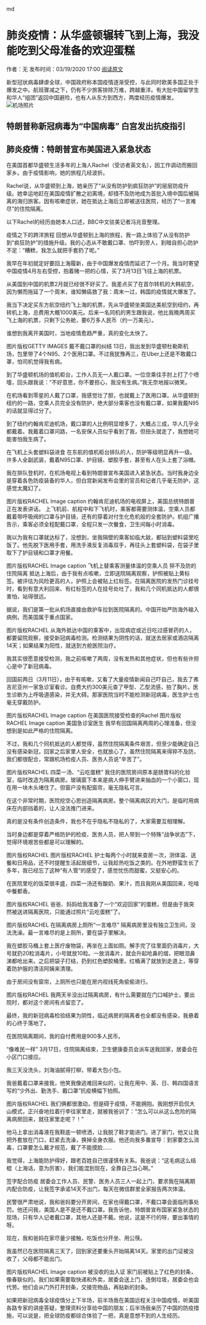 md




# 肺炎疫情：从华盛顿辗转飞到上海，我没能吃到父母准备的欢迎蛋糕
作者：无
发布时间：03/19/2020 17:00
[阅读原文](https://www.bbc.com/zhongwen/simp/world-51955645)

新型冠状病毒肆虐全球，中国政府称本国疫情逐渐受控，与此同时欧美多国正处于爆发之中。航班骤减之下，仍有不少旅客排除万难，跨越重洋。有大批中国留学生和华人“组团”返回中国避险，也有人从东方到西方，两度经历疫情爆发。
![机场照片](https://ichef.bbci.co.uk/news/976/cpsprodpb/10A93/production/_111334286_jfk_976getty.jpg)

## 特朗普称新冠病毒为“中国病毒” 白宫发出抗疫指引
## 肺炎疫情：特朗普宣布美国进入紧急状态
在美国首都华盛顿生活多年的上海人Rachel（受访者英文名），因工作调动而搬回家乡。由于疫情影响，她的旅程几经波折。

Rachel说，从华盛顿到上海，她亲历了“从没有防护到疯狂防护”的层层防疫升级。她幸运地赶在美国疫情扩散之初离境，却措不及防地成为首批入境中国后被隔离的海归旅客。因有咳嗽症状，她在抵达上海后立即被送往医院，经历了“一言难尽”的住院隔离。

以下Rachel的经历由她本人口述，BBC中文驻美记者冯兆音整理。

疫情之下的跨洋旅程
回想从华盛顿到上海的旅程，我一路上体验了从没有防护到“疯狂防护”的措施升级。我的心态从不敢戴口罩、怕吓到旁人，到暗自担心防护不足：“糟糕，我怎么就把手套扔了呢。”

我早在年初就定好要回上海履新，由于中国爆发疫情而延迟了一个月。我当时寄望中国疫情4月左右受控，抱着赌一把的心情，买了3月13日飞往上海的机票。

从美国到中国的机票2月就已经很不好买了。我差点买了在首尔转机的大韩航空，因为懒而拖延了一个周末，谁知懒癌救了我：周末一过，韩国的疫情就大爆发了。

我当下决定买东方航空纽约飞上海的机票，先从华盛顿坐美国达美航空到纽约，再转机上海，总费用大概1000美元。后来一名同机的男生跟我说，他比我晚两周买飞上海的机票，只剩下公务舱，要6万多人民币（约一万美元）。

谁想到我离开美国时，当地疫情愈趋严重，真的变化太快了。

图片版权GETTY IMAGES
戴不戴口罩的纠结
13日，我出发到华盛顿杜勒斯机场，包里带了4个N95、2个医用口罩。不过我犹豫再三，在Uber上还是不敢戴口罩，怕司机觉得我有病。

到了华盛顿机场的值机柜台，工作人员无一人戴口罩。一位空乘往手肘上打了个喷嚏，回头跟我说：“不好意思，你不要担心，我没有生病。”我无奈地报以微笑。

在机场看到零星的人戴了口罩，我感觉壮了胆，也就戴上了医用口罩。从华盛顿到纽约的一路，空乘人员完全没有防护，绝大部分乘客也没有戴口罩，如果我戴N95的话就显得过分了。

到了纽约约翰肯尼迪机场，戴口罩的人比例明显增多了，大概占三成，华人几乎全都戴着。我戴着口罩问路，一名安保人员似乎看到了我，但扭头就走了，我想她可能害怕我生病了。

在飞机上头套塑料袋进食
在东航的值机柜台排队的人，防护等级明显再升一级。许多人全副武装，戴着N95口罩、护目镜、塑胶手套，甚至有人在头上套了浴帽。

我在排队登机时，在机场电视上看到特朗普宣布美国进入紧急状态。当时我身边全是穿着各色防疫装备的华人，但白宫新闻发布会里的官员和记者几乎毫无防护，这感觉太魔幻了。

图片版权RACHEL
Image caption
约翰肯尼迪机场的电视屏上，美国总统特朗普正在发表讲话。
上飞机前、航程中和下飞机时，乘客都需要测体温，空乘人员都戴着带呼吸阀的口罩与护目镜，还有的穿着对付生化危机般的全套防护。机组广播告示，乘客必须全程配戴口罩，全程只发一次餐食，卫生间每小时消毒。

我以为我有口罩就达标了，没想到，坐我隔壁的乘客如临大敌，都钻到塑料袋里吃饭了。他先脱下医用手套，用洗手液反复消毒双手，再往头上套塑料袋，在袋子里取下了护目镜和口罩才用餐。

图片版权RACHEL
Image caption
飞机上替乘客测量体温的空乘人员
猝不及防的住院隔离
抵达上海后，由于我有点咳嗽，立即送院隔离观察，护照被贴上黄标签。被评估为风险更高的人，护照上会被贴上红标签。在隔离医院的发热门诊挂号时，看到有意大利回来、有红标签的人在挂号处吐了，我和几个同机抵达的人都很害怕，站得很远。

据说，我们是第一批从机场直接由救护车拉到医院隔离的。中国开始严防海外输入病例，而美国属于重点国家。

图片版权RACHEL
从海外抵达中国的乘客中，出现病症或近日吃过感冒药的人，都要留院观察，接受新冠病毒检测。检测结果为阴性的话，就送去居家或酒店隔离14天；如果结果为阳性，就送到方舱医院治疗。

我其实很愿意接受检测，我之前咳嗽了两周，没有发热和其他症状，但也有些许担心是中了新冠病毒。

回国前两日（3月11日），由于有咳嗽，又看了大量疫情新闻自己吓自己，我去了弗吉尼亚州一家急诊室看诊。自费大约300美元查了甲型、乙型流感，拍了胸片。医生诊断为上呼吸道感染，并无大碍。那家医院当时不能检测新冠病毒，医生护士也毫无穿戴防护。

图片版权RACHEL
Image caption
在美国医院接受检查的Rachel
图片版权RACHEL
Image caption
美国急诊室医生
我早有回国隔离两周的心理准备，但没想到是如此严格的住院隔离。

不过，我和几个同机抵达的人都觉得，虽然住院隔离条件艰苦，但至少能确定自己没有感染新冠，回家之后家里人安全，也就放心了。虽然住院隔离来得猝不及防，我们都很配合，常跟机场检疫人员、医务人员说“辛苦了”。

图片版权RACHEL
四菜一汤、“云吃蛋糕”
我住的医院房间原本是肠胃科的化验室，临时改造为隔离病房。玻璃窗下本来是病人伸手臂进来抽血的一个小窗口，现在用一块木头堵住了。但窗户没有配窗帘，毫无隐私可言。

在这个非常时期，医院挖空心思创造隔离病房。整个隔离病区的大门，是临时用病床在内部挡着的，让人没法推门进来。

真的是没有条件创造条件，我也不在乎隐私不隐私的了，大家需要互相理解。

当时身边都是穿着严格防护的检疫、医务人员，把人带到一个特殊“战争状态”下，觉得环境艰苦些都是可以理解的。

图片版权RACHEL
图片版权RACHEL
护士每两个小时就来查房一次，测体温、送餐和日用品，还不时提醒生活起居细节，让我趁热吃饭之类的。在外地野蛮生长了多年，我已经忘了这种“有人管”的感受了，感觉忧伤而甜蜜，又挺安心的。

在医院里吃的饭菜很丰盛，四菜一汤还有酸奶、果汁，而且我刚从美国回来，吃啥中餐都香。

图片版权RACHEL
爸爸、妈妈给我准备了一个“欢迎回家”的蛋糕，但是由于我突然被送进隔离医院，只能通过照片“云吃蛋糕”了。

图片版权RACHEL
在隔离病房上厕所“一言难尽”
隔离病房里没有独立卫生间，没法洗澡。最一言难尽的是上厕所，要在袋子里解决。

我在塑胶马桶上套上医疗废物袋，再坐在上面如厕。解手完了往里面扔消毒片，大号就扔20粒消毒片，小号就放10粒。一放消毒片，就会升起呛鼻的烟，把眼泪鼻涕都呛出来。之后把袋子打结，扔到红色塑胶桶里。红桶满了就放到走道上，等穿着防护服的清洁阿姨来清理。

由于房间没有窗帘，上厕所也只能在房内视线死角偷偷进行。

图片版权RACHEL
我两天半没出过隔离病房，有什么需要就在门口喊护士，要出院时，都对这个房间有点留恋了。

最终，我的新冠病毒检验结果为阴性，临近病房的隔离者也全都没有感染，我悬着的心终于落地了。

在医院隔离期间，我的自付费用是900多人民币。

“像难民一样”
3月17日，住院隔离结束，卫生健康委员会派车送我回家，居委会在小区门口接应。

我三天没洗头，刘海油腻得打柳，带着大包小包。

我爸戴着口罩来接我，他笑我像逃难回来似的，让我在用中、英、日、韩四国语言写的“少外出、勤洗手、戴口罩”抗疫横幅下拍照。

图片版权RACHEL
我们俩都很激动，但是碍于疫情，不能拥抱。我刚想开启侃大山模式，正兴奋地拉着行李往家里走，就被我爸训了：“怎么可以从这么危险的隔离病房回来，就往家里走呢？！”

他马上拿出消毒液在我鞋底一顿喷洒，让我脱了鞋才能进门。进了家门，他又让我把外套放在门口，赶紧去洗澡，换掉全身衣服。他还向我多番宣导：到家要怎么消毒，口罩要怎么戴才规范，戴了不能摸脸……

我觉得，上海能防护得好，跟老百姓自己很谨慎有关系。我爸说：“这毛病这么结棍（上海话，意为厉害），我们能混到现在，全靠自己当心啊。”

签字配合防疫
居委会工作人员、民警、医务人员三人一起上门，要求我在隔离期内配合防疫，让我签字承诺14天不出门，每天在微信群里全家报告两次体温。

民警很严肃地说，我和爸妈要分开房间，在家也得戴口罩，不戴口罩会面临刑事处罚。他还问我，美国人是不是还不戴口罩。我告诉他，特朗普宣布国家紧急状态的现场，只有华人记者戴口罩，其他人还是不戴。他说，这是不行的呀，要出事情的呀。

现在，我和爸妈在家尽量少接触，吃饭也分开坐、用公筷。

我虽然已在医院隔离三天了，回到家还要重头开始隔离14天。家里的出门证被没收了，父母都不能出门。

图片版权RACHEL
Image caption
被没收的出入证
家门前被贴上了红色的封条，像春联似的。我们如果需要取快递和外卖，居委会送上门，连倒垃圾，居委会也会代劳。他们会从门外打开封条，交接完物品，再贴新的封条。

如果把新冠病毒全球疫情分上下半场，前半场我在美国远程关注中国疫情，听美国各路专家的讲座答疑，整理资料分享给中国的朋友；后半场我亲历了中国的防疫措施，可以说是，把全球防疫都综合体验了一把，真是意想不到的人生经历。
